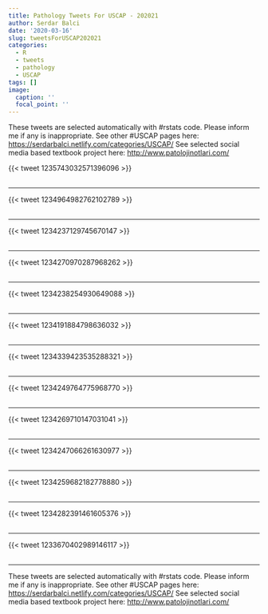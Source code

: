 ```yaml
---
title: Pathology Tweets For USCAP - 202021
author: Serdar Balci
date: '2020-03-16'
slug: tweetsForUSCAP202021
categories:
  - R
  - tweets
  - pathology
  - USCAP
tags: []
image:
  caption: ''
  focal_point: ''
---
```



These tweets are selected automatically with #rstats code. Please inform me if any is inappropriate.
See other #USCAP pages here: https://serdarbalci.netlify.com/categories/USCAP/ 
See selected social media based textbook project here: http://www.patolojinotlari.com/

{{< tweet 1235743032571396096 >}}
<br>
<br>
<hr>
{{< tweet 1234964982762102789 >}}
<br>
<br>
<hr>
{{< tweet 1234237129745670147 >}}
<br>
<br>
<hr>
{{< tweet 1234270970287968262 >}}
<br>
<br>
<hr>
{{< tweet 1234238254930649088 >}}
<br>
<br>
<hr>
{{< tweet 1234191884798636032 >}}
<br>
<br>
<hr>
{{< tweet 1234339423535288321 >}}
<br>
<br>
<hr>
{{< tweet 1234249764775968770 >}}
<br>
<br>
<hr>
{{< tweet 1234269710147031041 >}}
<br>
<br>
<hr>
{{< tweet 1234247066261630977 >}}
<br>
<br>
<hr>
{{< tweet 1234259682182778880 >}}
<br>
<br>
<hr>
{{< tweet 1234282391461605376 >}}
<br>
<br>
<hr>
{{< tweet 1233670402989146117 >}}
<br>
<br>
<hr>


These tweets are selected automatically with #rstats code. Please inform me if any is inappropriate.
See other #USCAP pages here: https://serdarbalci.netlify.com/categories/USCAP/ 
See selected social media based textbook project here: http://www.patolojinotlari.com/
